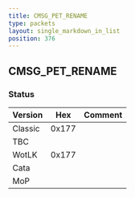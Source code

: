 ```yaml
---
title: CMSG_PET_RENAME
type: packets
layout: single_markdown_in_list
position: 376
---
```


## CMSG_PET_RENAME

### Status

Version    | Hex        | Comment
---------- | ---------- | ---------- 
Classic    | 0x177      | 
TBC        |            |
WotLK      | 0x177      | 
Cata       |            |
MoP        |            |